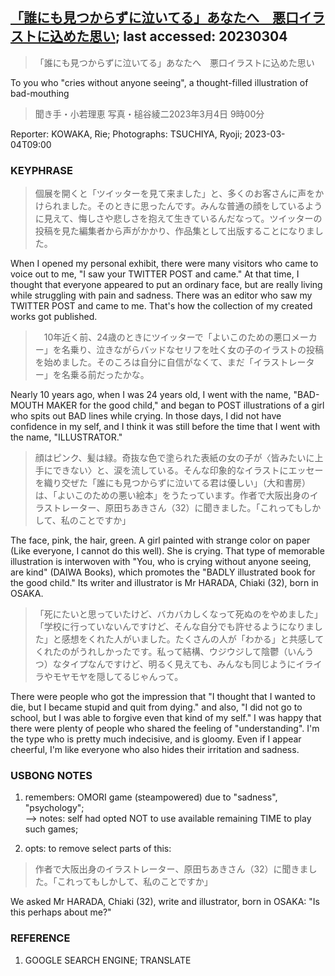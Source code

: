 ## [「誰にも見つからずに泣いてる」あなたへ　悪口イラストに込めた思い](https://www.asahi.com/articles/ASR2X66MBR2FPTIL023.html?iref=comtop_7_01); last accessed: 20230304

> 「誰にも見つからずに泣いてる」あなたへ　悪口イラストに込めた思い

To you who "cries without anyone seeing", a thought-filled illustration of bad-mouthing 

> 聞き手・小若理恵 写真・槌谷綾二2023年3月4日 9時00分

Reporter: KOWAKA, Rie; Photographs: TSUCHIYA, Ryoji; 2023-03-04T09:00

### KEYPHRASE

> 個展を開くと「ツイッターを見て来ました」と、多くのお客さんに声をかけられました。そのときに思ったんです。みんな普通の顔をしているように見えて、悔しさや悲しさを抱えて生きているんだなって。ツイッターの投稿を見た編集者から声がかかり、作品集として出版することになりました。

When I opened my personal exhibit, there were many visitors who came to voice out to me, "I saw your TWITTER POST and came." At that time, I thought that everyone appeared to put an ordinary face, but are really living while struggling with pain and sadness. There was an editor who saw my TWITTER POST and came to me. That's how the collection of my created works got published.

>　10年近く前、24歳のときにツイッターで「よいこのための悪口メーカー」を名乗り、泣きながらバッドなセリフを吐く女の子のイラストの投稿を始めました。そのころは自分に自信がなくて、まだ「イラストレーター」を名乗る前だったかな。

Nearly 10 years ago, when I was 24 years old, I went with the name, "BAD-MOUTH MAKER for the good child," and began to POST illustrations of a girl who spits out BAD lines while crying. In those days, I did not have confidence in my self, and I think it was still before the time that I went with the name, "ILLUSTRATOR."

> 顔はピンク、髪は緑。奇抜な色で塗られた表紙の女の子が〈皆みたいに上手にできない〉と、涙を流している。そんな印象的なイラストにエッセーを織り交ぜた「誰にも見つからずに泣いてる君は優しい」（大和書房）は、「よいこのための悪い絵本」をうたっています。作者で大阪出身のイラストレーター、原田ちあきさん（32）に聞きました。「これってもしかして、私のことですか」

The face, pink, the hair, green. A girl painted with strange color on paper (Like everyone, I cannot do this well). She is crying. That type of memorable illustration is interwoven with "You, who is crying without anyone seeing, are kind" (DAIWA Books), which promotes the "BADLY illustrated book for the good child." Its writer and illustrator is Mr HARADA, Chiaki (32), born in OSAKA. 

> 「死にたいと思っていたけど、バカバカしくなって死ぬのをやめました」「学校に行っていないんですけど、そんな自分でも許せるようになりました」と感想をくれた人がいました。たくさんの人が「わかる」と共感してくれたのがうれしかったです。私って結構、ウジウジして陰鬱（いんうつ）なタイプなんですけど、明るく見えても、みんなも同じようにイライラやモヤモヤを隠してるじゃんって。

There were people who got the impression that "I thought that I wanted to die, but I became stupid and quit from dying." and also, "I did not go to school, but I was able to forgive even that kind of my self." I was happy that there were plenty of people who shared the feeling of "understanding". I'm the type who is pretty much indecisive, and is gloomy. Even if I appear cheerful, I'm like everyone who also hides their irritation and sadness. 

### USBONG NOTES

1) remembers: OMORI game (steampowered) due to "sadness", "psychology";<br/>
--> notes: self had opted NOT to use available remaining TIME to play such games;

2) opts: to remove select parts of this:

> 作者で大阪出身のイラストレーター、原田ちあきさん（32）に聞きました。「これってもしかして、私のことですか」

We asked Mr HARADA, Chiaki (32), write and illustrator, born in OSAKA: "Is this perhaps about me?"


### REFERENCE

1) GOOGLE SEARCH ENGINE; TRANSLATE
